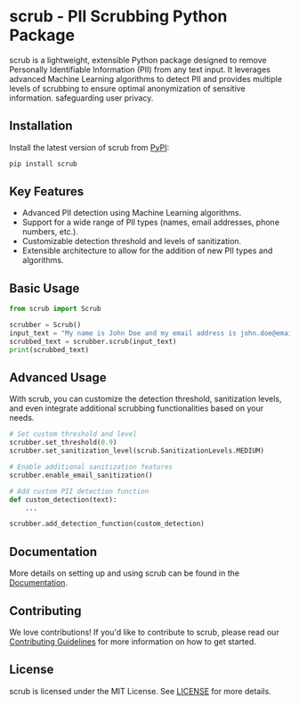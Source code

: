 # scrub - PII Scrubbing Python Package

scrub is a lightweight, extensible Python package designed to remove Personally Identifiable Information (PII) from any text input. It leverages advanced Machine Learning algorithms to detect PII and provides multiple levels of scrubbing to ensure optimal anonymization of sensitive information. safeguarding user privacy.

## Installation

Install the latest version of scrub from [PyPI](https://pypi.org/project/scrub/):

```bash
pip install scrub
```

## Key Features

- Advanced PII detection using Machine Learning algorithms.
- Support for a wide range of PII types (names, email addresses, phone numbers, etc.).
- Customizable detection threshold and levels of sanitization.
- Extensible architecture to allow for the addition of new PII types and algorithms.

## Basic Usage

```python
from scrub import Scrub

scrubber = Scrub()
input_text = "My name is John Doe and my email address is john.doe@email.com, and my phone number is 123-456-7890"
scrubbed_text = scrubber.scrub(input_text)
print(scrubbed_text)
```

## Advanced Usage

With scrub, you can customize the detection threshold, sanitization levels, and even integrate additional scrubbing functionalities based on your needs.

```python
# Set custom threshold and level
scrubber.set_threshold(0.9)
scrubber.set_sanitization_level(scrub.SanitizationLevels.MEDIUM)

# Enable additional sanitization features
scrubber.enable_email_sanitization()

# Add custom PII detection function
def custom_detection(text):
    ...

scrubber.add_detection_function(custom_detection)
```

## Documentation

More details on setting up and using scrub can be found in the [Documentation](https://scrub.readthedocs.io).

## Contributing

We love contributions! If you'd like to contribute to scrub, please read our [Contributing Guidelines](./CONTRIBUTING.md) for more information on how to get started.

## License

scrub is licensed under the MIT License. See [LICENSE](./LICENSE) for more details.